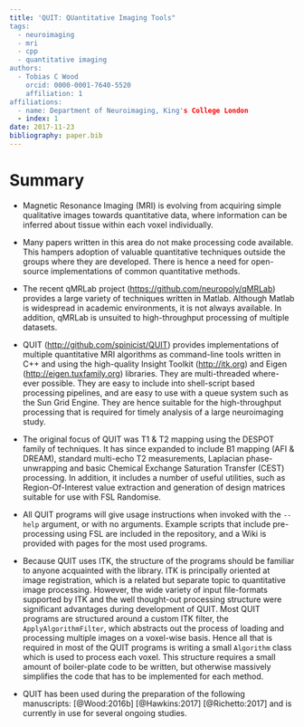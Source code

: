 ```yaml
---
title: 'QUIT: QUantitative Imaging Tools"
tags:
  - neuroimaging
  - mri
  - cpp
  - quantitative imaging
authors:
  - Tobias C Wood
    orcid: 0000-0001-7640-5520
    affiliation: 1
affiliations:
  - name: Department of Neuroimaging, King's College London
  - index: 1
date: 2017-11-23
bibliography: paper.bib
---
```


# Summary

- Magnetic Resonance Imaging (MRI) is evolving from acquiring simple qualitative
images towards quantitative data, where information can be inferred about tissue
within each voxel individually.
- Many papers written in this area do not make processing code available. This
hampers adoption of valuable quantitative techniques outside the groups where
they are developed. There is hence a need for open-source implementations of
common quantitative methods.
- The recent qMRLab project (https://github.com/neuropoly/qMRLab) provides a
large variety of techniques written in Matlab. Although Matlab is widespread
in academic environments, it is not always available. In addition, qMRLab is
unsuited to high-throughput processing of multiple datasets.
- QUIT (http://github.com/spinicist/QUIT) provides implementations of multiple 
quantitative MRI algorithms as command-line tools written in C++ and
using the high-quality Insight Toolkit (http://itk.org) and Eigen 
(http://eigen.tuxfamily.org) libraries. They are multi-threaded where-ever
possible. They are easy to include into shell-script based processing pipelines,
and are easy to use with a queue system such as the Sun Grid Engine. They are
hence suitable for the high-throughput processing that is required for timely
analysis of a large neuroimaging study.

- The original focus of QUIT was T1 & T2 mapping using the DESPOT family of
techniques. It has since expanded to include B1 mapping (AFI & DREAM), standard
multi-echo T2 measurements, Laplacian phase-unwrapping and basic Chemical
Exchange Saturation Transfer (CEST) processing. In addition, it includes a
number of useful utilities, such as Region-Of-Interest value extraction and
generation of design matrices suitable for use with FSL Randomise.
- All QUIT programs will give usage instructions when invoked with the `--help`
argument, or with no arguments. Example scripts that include pre-processing
using FSL are included in the repository, and a Wiki is provided with pages for
the most used programs.
- Because QUIT uses ITK, the structure of the programs should be familiar to
anyone acquainted with the library. ITK is principally oriented at image
registration, which is a related but separate topic to quantitative image
processing. However, the wide variety of input file-formats supported by ITK
and the well thought-out processing structure were significant advantages during
development of QUIT. Most QUIT programs are structured around a custom ITK
filter, the `ApplyAlgorithmFilter`, which abstracts out the process of loading
and processing multiple images on a voxel-wise basis. Hence all that is required
in most of the QUIT programs is writing a small `Algorithm` class which is used
to process each voxel. This structure requires a small amount of boiler-plate
code to be written, but otherwise massively simplifies the code that has to be
implemented for each method.

- QUIT has been used during the preparation of the following manuscripts:
[@Wood:2016b]
[@Hawkins:2017]
[@Richetto:2017]
and is currently in use for several ongoing studies.
